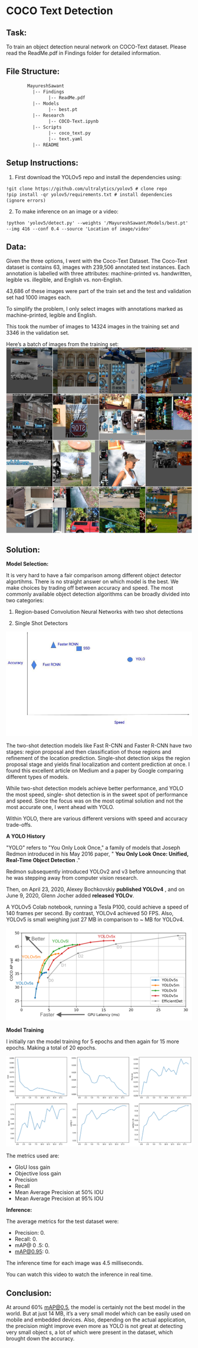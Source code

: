 # COCO Text Detection

## Task:
To train an object detection neural network on COCO-Text dataset. Please read the ReadMe.pdf in Findings folder for detailed information. 

## File Structure:
~~~~~~~
        MayureshSawant
          |-- Findings
                |-- ReadMe.pdf
          |-- Models
                |-- best.pt
          |-- Research
                |-- COCO-Text.ipynb                
          |-- Scripts
                |-- coco_text.py
                |-- text.yaml          
          |-- README
~~~~~~~
## Setup Instructions:
1. First download the YOLOv5 repo and install the dependencies using:
 ~~~~~~~
!git clone https://github.com/ultralytics/yolov5 # clone repo
!pip install -qr yolov5/requirements.txt # install dependencies (ignore errors)
~~~~~~~
2. To make inference on an image or a video:
 ~~~~~~~
!python 'yolov5/detect.py' --weights '/MayureshSawant/Models/best.pt' --img 416 --conf 0.4 --source 'Location of image/video'
 ~~~~~~~

## Data:

Given the three options, I went with the Coco-Text Dataset. The Coco-Text dataset is contains 63,
images with 239,506 annotated text instances. Each annotation is labelled with three attributes:
machine-printed vs. handwritten, legible vs. illegible, and English vs. non-English.

43,686 of these images were part of the train set and the test and validation set had 1000 images
each.

To simplify the problem, I only select images with annotations marked as machine-printed, legible
and English.

This took the number of images to 14324 images in the training set and 3346 in the validation set.

Here’s a batch of images from the training set:
![Training Batch](https://github.com/m23sawant/DeepLearning/blob/master/COCO-Text-ObjectDetection/images/training-batch.jpg)

## Solution:

**Model Selection:**

It is very hard to have a fair comparison among different object detector algortihms. There is no
straight answer on which model is the best. We make choices by trading off between accuracy and
speed. The most commonly available object detection algorithms can be broadly divided into two
categories:

1. Region-based Convolution Neural Networks with two shot detections

3. Single Shot Detectors


![Figure 1 : RCNN vs. SSD vs. YOLO Comparison](https://github.com/m23sawant/DeepLearning/blob/master/COCO-Text-ObjectDetection/images/comparison.jpg)

The two-shot detection models like Fast R-CNN and Faster R-CNN have two stages: region proposal
and then classification of those regions and refinement of the location prediction. Single-shot
detection skips the region proposal stage and yields final localization and content prediction at once.
I found this excellent article on Medium and a paper by Google comparing different types of models.

While two-shot detection models achieve better performance, and YOLO the most speed, single-
shot detection is in the sweet spot of performance and speed. Since the focus was on the most
optimal solution and not the most accurate one, I went ahead with YOLO.

Within YOLO, there are various different versions with speed and accuracy trade-offs.

**A YOLO History**

"YOLO" refers to "You Only Look Once," a family of models that Joseph Redmon introduced in his
May 2016 paper, " **You Only Look Once: Unified, Real-Time Object Detection** ."


Redmon subsequently introduced YOLOv2 and v3 before announcing that he was stepping away
from computer vision research.

Then, on April 23, 2020, Alexey Bochkovskiy **published YOLOv4** , and on June 9, 2020, Glenn
Jocher added **released YOLOv**.

A YOLOv5 Colab notebook, running a Tesla P100, could achieve a speed of 140 frames per second. By
contrast, YOLOv4 achieved 50 FPS. Also, YOLOv5 is small weighing just 27 MB in comparison to ~
MB for YOLOv4.


![Figure 2 : YOLOv 5 Performance](https://github.com/m23sawant/DeepLearning/blob/master/COCO-Text-ObjectDetection/images/yolov5Performance.png)

**Model Training**

I initially ran the model training for 5 epochs and then again for 15 more epochs. Making a total of
20 epochs.


![Figure 3 : Results on 20 epochs](https://github.com/m23sawant/DeepLearning/blob/master/COCO-Text-ObjectDetection/images/training.png)


The metrics used are:

- GIoU loss gain
- Objective loss gain
- Precision
- Recall
- Mean Average Precision at 50% IOU
- Mean Average Precision at 95% IOU

**Inference:**

The average metrics for the test dataset were:

- Precision: 0.
- Recall: 0.
- mAP@ 0 .5: 0.
- mAP@0.95: 0.

The inference time for each image was 4.5 milliseconds.

You can watch this video to watch the inference in real time.

## Conclusion:

At around 60% mAP@0.5, the model is certainly not the best model in the world. But at just 14 MB,
it’s a very small model which can be easily used on mobile and embedded devices. Also, depending
on the actual application, the precision might improve even more as YOLO is not great at detecting
very small object s, a lot of which were present in the dataset, which brought down the accuracy.
